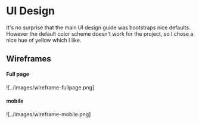 # UI Design

It's no surprise that the main UI design guide was bootstraps nice defaults. However the default color scheme doesn't work for the project, so I chose a nice hue of yellow which I like.

## Wireframes

#### Full page
![../images/wireframe-fullpage.png]

#### mobile

![../images/wireframe-mobile.png]